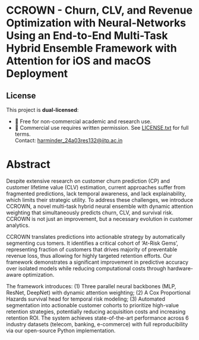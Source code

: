 # CCROWN - Churn, CLV, and Revenue Optimization with Neural-Networks Using an End-to-End Multi-Task Hybrid Ensemble Framework with Attention for iOS and macOS Deployment

## License
This project is **dual-licensed**:
- 🧪 Free for non-commercial academic and research use.
- 💼 Commercial use requires written permission.
See [LICENSE.txt](./LICENSE.txt) for full terms.  
Contact: harminder_24a03res132@iitp.ac.in

# Abstract
Despite extensive research on customer churn prediction (CP) and customer lifetime value (CLV)
estimation, current approaches suffer from fragmented predictions, lack temporal awareness, and
lack explainability, which limits their strategic utility. To address these challenges, we introduce
CCROWN, a novel multi-task hybrid neural ensemble with dynamic attention weighting that 
simultaneously predicts churn, CLV, and survival risk. CCROWN is not just an improvement, but a
necessary evolution in customer analytics.

CCROWN translates predictions into actionable strategy by automatically segmenting cus
tomers. It identifies a critical cohort of ‘At-Risk Gems’, representing fraction of customers
that drives majority of preventable revenue loss, thus allowing for highly targeted retention efforts. 
Our framework demonstrates a significant improvement in predictive accuracy over isolated models 
while reducing computational costs through hardware-aware optimization.

The framework introduces: 
(1) Three parallel neural backbones (MLP, ResNet, DeepNet) with dynamic attention weighting; 
(2) A Cox Proportional Hazards survival head for temporal risk modeling; 
(3) Automated segmentation into actionable customer cohorts to prioritize high-value retention
 strategies, potentially reducing acquisition costs and increasing retention ROI. The system achieves
 state-of-the-art performance across 6 industry datasets (telecom, banking, e-commerce) with full
 reproducibility via our open-source Python implementation.
